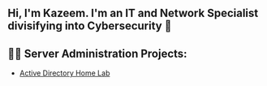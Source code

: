 ## Hi, I'm Kazeem. I'm an IT and Network Specialist divisifying into Cybersecurity 👋

<h2>👨‍💻 Server Administration Projects:</h2>

  - [Active Directory Home Lab](https://github.com/Kazeemilori/ActiveDirectoryHomeLab)
